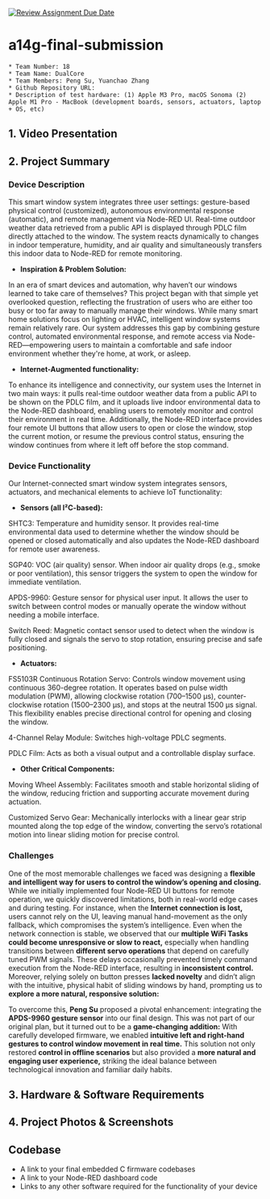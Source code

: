 [![Review Assignment Due Date](https://classroom.github.com/assets/deadline-readme-button-22041afd0340ce965d47ae6ef1cefeee28c7c493a6346c4f15d667ab976d596c.svg)](https://classroom.github.com/a/AlBFWSQg)
# a14g-final-submission

    * Team Number: 18
    * Team Name: DualCore
    * Team Members: Peng Su, Yuanchao Zhang
    * Github Repository URL: 
    * Description of test hardware: (1) Apple M3 Pro, macOS Sonoma (2) Apple M1 Pro - MacBook (development boards, sensors, actuators, laptop + OS, etc) 

## 1. Video Presentation

## 2. Project Summary

### Device Description

This smart window system integrates three user settings: gesture-based physical control (customized), autonomous environmental response (automatic), and remote management via Node-RED UI. Real-time outdoor weather data retrieved from a public API is displayed through PDLC film directly attached to the window. The system reacts dynamically to changes in indoor temperature, humidity, and air quality and simultaneously transfers this indoor data to Node-RED for remote monitoring.

- **Inspiration & Problem Solution:**

In an era of smart devices and automation, why haven’t our windows learned to take care of themselves? This project began with that simple yet overlooked question, reflecting the frustration of users who are either too busy or too far away to manually manage their windows. While many smart home solutions focus on lighting or HVAC, intelligent window systems remain relatively rare. Our system addresses this gap by combining gesture control, automated environmental response, and remote access via Node-RED—empowering users to maintain a comfortable and safe indoor environment whether they're home, at work, or asleep.

- **Internet-Augmented functionality:**

To enhance its intelligence and connectivity, our system uses the Internet in two main ways: it pulls real-time outdoor weather data from a public API to be shown on the PDLC film, and it uploads live indoor environmental data to the Node-RED dashboard, enabling users to remotely monitor and control their environment in real time. Additionally, the Node-RED interface provides four remote UI buttons that allow users to open or close the window, stop the current motion, or resume the previous control status, ensuring the window continues from where it left off before the stop command.

### Device Functionality

Our Internet-connected smart window system integrates sensors, actuators, and mechanical elements to achieve IoT functionality:

- **Sensors (all I²C-based):**

SHTC3: Temperature and humidity sensor. It provides real-time environmental data used to determine whether the window should be opened or closed automatically and also updates the Node-RED dashboard for remote user awareness.

SGP40: VOC (air quality) sensor. When indoor air quality drops (e.g., smoke or poor ventilation), this sensor triggers the system to open the window for immediate ventilation.

APDS-9960: Gesture sensor for physical user input. It allows the user to switch between control modes or manually operate the window without needing a mobile interface.

Switch Reed: Magnetic contact sensor used to detect when the window is fully closed and signals the servo to stop rotation, ensuring precise and safe positioning.

- **Actuators:**

FS5103R Continuous Rotation Servo: Controls window movement using continuous 360-degree rotation. It operates based on pulse width modulation (PWM), allowing clockwise rotation (700–1500 µs), counter-clockwise rotation (1500–2300 µs), and stops at the neutral 1500 µs signal. This flexibility enables precise directional control for opening and closing the window.

4-Channel Relay Module: Switches high-voltage PDLC segments.

PDLC Film: Acts as both a visual output and a controllable display surface.

- **Other Critical Components:**

Moving Wheel Assembly: Facilitates smooth and stable horizontal sliding of the window, reducing friction and supporting accurate movement during actuation.

Customized Servo Gear: Mechanically interlocks with a linear gear strip mounted along the top edge of the window, converting the servo’s rotational motion into linear sliding motion for precise control.

### Challenges

One of the most memorable challenges we faced was designing a **flexible and intelligent way for users to control the window’s opening and closing.** While we initially implemented four Node-RED UI buttons for remote operation, we quickly discovered limitations, both in real-world edge cases and during testing. For instance, when the **Internet connection is lost,** users cannot rely on the UI, leaving manual hand-movement as the only fallback, which compromises the system’s intelligence. Even when the network connection is stable, we observed that our **multiple WiFi Tasks could become unresponsive or slow to react,** especially when handling transitions between **different servo operations** that depend on carefully tuned PWM signals. These delays occasionally prevented timely command execution from the Node-RED interface, resulting in **inconsistent control.** Moreover, relying solely on button presses **lacked novelty** and didn’t align with the intuitive, physical habit of sliding windows by hand, prompting us to **explore a more natural, responsive solution:**

To overcome this, **Peng Su** proposed a pivotal enhancement: integrating the **APDS-9960 gesture sensor** into our final design. This was not part of our original plan, but it turned out to be a **game-changing addition:** With carefully developed firmware, we enabled **intuitive left and right-hand gestures to control window movement in real time.** This solution not only restored **control in offline scenarios** but also provided a **more natural and engaging user experience,** striking the ideal balance between technological innovation and familiar daily habits.

## 3. Hardware & Software Requirements

## 4. Project Photos & Screenshots

## Codebase

- A link to your final embedded C firmware codebases
- A link to your Node-RED dashboard code
- Links to any other software required for the functionality of your device

